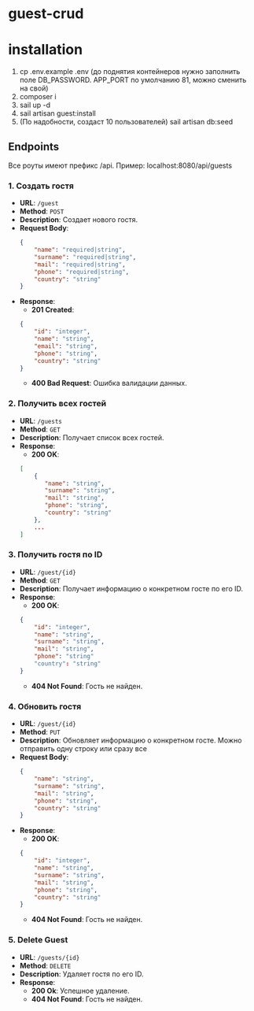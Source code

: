 # guest-crud

# installation
1. cp .env.example .env (до поднятия контейнеров нужно заполнить поле DB_PASSWORD. APP_PORT по умолчанию 81, можно сменить на свой)
1. composer i
2. sail up -d
3. sail artisan guest:install
4. (По надобности, создаст 10 пользователей) sail artisan db:seed


## Endpoints

Все роуты имеют префикс /api. Пример: localhost:8080/api/guests

### 1. Создать гостя
- **URL**: `/guest`
- **Method**: `POST`
- **Description**: Создает нового гостя.
- **Request Body**:
    ```json
    {
        "name": "required|string",
        "surname": "required|string",
        "mail": "required|string",
        "phone": "required|string",
        "country": "string"
    }
    ```
- **Response**:
    - **201 Created**:
    ```json
    {
        "id": "integer",
        "name": "string",
        "email": "string",
        "phone": "string",
        "country": "string"
    }
    ```
    - **400 Bad Request**: Ошибка валидации данных.

### 2. Получить всех гостей
- **URL**: `/guests`
- **Method**: `GET`
- **Description**: Получает список всех гостей.
- **Response**:
    - **200 OK**:
    ```json
    [
        {
           "name": "string",
           "surname": "string",
           "mail": "string",
           "phone": "string",
           "country": "string"
        },
        ...
    ]
    ```

### 3. Получить гостя по ID
- **URL**: `/guest/{id}`
- **Method**: `GET`
- **Description**: Получает информацию о конкретном госте по его ID.
- **Response**:
    - **200 OK**:
    ```json
    {
        "id": "integer",
        "name": "string",
        "surname": "string",
        "mail": "string",
        "phone": "string"
        "country": "string"
    }
    ```
    - **404 Not Found**: Гость не найден.

### 4. Обновить гостя
- **URL**: `/guest/{id}`
- **Method**: `PUT`
- **Description**: Обновляет информацию о конкретном госте. Можно отправить одну строку или сразу все
- **Request Body**:
    ```json
    {
        "name": "string",
        "surname": "string",
        "mail": "string",
        "phone": "string",
        "country": "string"
    }
    ```
- **Response**:
    - **200 OK**:
    ```json
    {
        "id": "integer",
        "name": "string",
        "surname": "string",
        "mail": "string",
        "phone": "string",
        "country": "string"
    }
    ```
    - **404 Not Found**: Гость не найден.

### 5. Delete Guest
- **URL**: `/guests/{id}`
- **Method**: `DELETE`
- **Description**: Удаляет гостя по его ID.
- **Response**:
    - **200 Ok**: Успешное удаление.
    - **404 Not Found**: Гость не найден.
